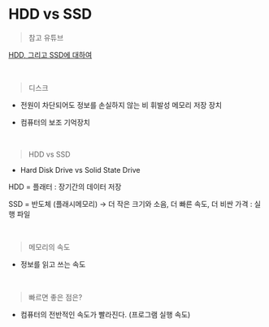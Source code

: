 # HDD vs SSD

> 참고 유튜브

[HDD, 그리고 SSD에 대하여](https://www.youtube.com/embed/K3RRibadBms)

<br>

> 디스크

- 전원이 차단되어도 정보를 손실하지 않는 비 휘발성 메모리 저장 장치

- 컴퓨터의 보조 기억장치

<br>

> HDD vs SSD

- Hard Disk Drive vs Solid State Drive

HDD = 플래터 : 장기간의 데이터 저장

SSD = 반도체 (플래시메모리) → 더 작은 크기와 소음, 더 빠른 속도, 더 비싼 가격 : 실행 파일

<br>

> 메모리의 속도

- 정보를 읽고 쓰는 속도

<br>

> 빠르면 좋은 점은?

- 컴퓨터의 전반적인 속도가 빨라진다. (프로그램 실행 속도)

